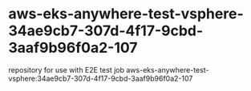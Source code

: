 # aws-eks-anywhere-test-vsphere-34ae9cb7-307d-4f17-9cbd-3aaf9b96f0a2-107
repository for use with E2E test job aws-eks-anywhere-test-vsphere:34ae9cb7-307d-4f17-9cbd-3aaf9b96f0a2-107
